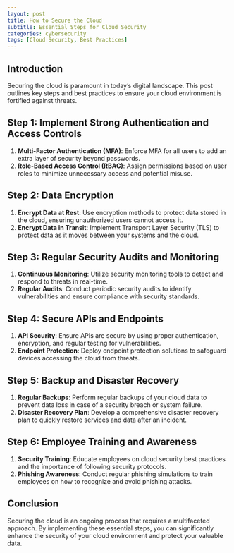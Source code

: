 ```yaml
---
layout: post
title: How to Secure the Cloud
subtitle: Essential Steps for Cloud Security
categories: cybersecurity
tags: [Cloud Security, Best Practices]
---
```


## Introduction
Securing the cloud is paramount in today’s digital landscape. This post outlines key steps and best practices to ensure your cloud environment is fortified against threats.

## Step 1: Implement Strong Authentication and Access Controls
1. **Multi-Factor Authentication (MFA)**: Enforce MFA for all users to add an extra layer of security beyond passwords.
2. **Role-Based Access Control (RBAC)**: Assign permissions based on user roles to minimize unnecessary access and potential misuse.

## Step 2: Data Encryption
1. **Encrypt Data at Rest**: Use encryption methods to protect data stored in the cloud, ensuring unauthorized users cannot access it.
2. **Encrypt Data in Transit**: Implement Transport Layer Security (TLS) to protect data as it moves between your systems and the cloud.

## Step 3: Regular Security Audits and Monitoring
1. **Continuous Monitoring**: Utilize security monitoring tools to detect and respond to threats in real-time.
2. **Regular Audits**: Conduct periodic security audits to identify vulnerabilities and ensure compliance with security standards.

## Step 4: Secure APIs and Endpoints
1. **API Security**: Ensure APIs are secure by using proper authentication, encryption, and regular testing for vulnerabilities.
2. **Endpoint Protection**: Deploy endpoint protection solutions to safeguard devices accessing the cloud from threats.

## Step 5: Backup and Disaster Recovery
1. **Regular Backups**: Perform regular backups of your cloud data to prevent data loss in case of a security breach or system failure.
2. **Disaster Recovery Plan**: Develop a comprehensive disaster recovery plan to quickly restore services and data after an incident.

## Step 6: Employee Training and Awareness
1. **Security Training**: Educate employees on cloud security best practices and the importance of following security protocols.
2. **Phishing Awareness**: Conduct regular phishing simulations to train employees on how to recognize and avoid phishing attacks.

## Conclusion
Securing the cloud is an ongoing process that requires a multifaceted approach. By implementing these essential steps, you can significantly enhance the security of your cloud environment and protect your valuable data.

